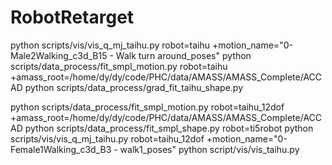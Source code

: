 # RobotRetarget
python scripts/vis/vis_q_mj_taihu.py robot=taihu +motion_name="0-Male2Walking_c3d_B15 -  Walk turn around_poses"
python scripts/data_process/fit_smpl_motion.py robot=taihu +amass_root=/home/dy/dy/code/PHC/data/AMASS/AMASS_Complete/ACCAD
python scripts/data_process/grad_fit_taihu_shape.py 

python scripts/data_process/fit_smpl_motion.py robot=taihu_12dof +amass_root=/home/dy/dy/code/PHC/data/AMASS/AMASS_Complete/ACCAD
python scripts/data_process/fit_smpl_shape.py robot=ti5robot
python scripts/vis/vis_q_mj_taihu.py robot=taihu_12dof +motion_name="0-Female1Walking_c3d_B3 - walk1_poses"
python script/vis/vis_taihu.py